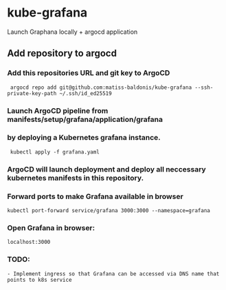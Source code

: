 # kube-grafana
Launch Graphana locally + argocd application
## Add repository to argocd
### Add this repositories URL and git key to ArgoCD
```  argocd repo add git@github.com:matiss-baldonis/kube-grafana --ssh-private-key-path ~/.ssh/id_ed25519 ```

### Launch ArgoCD pipeline from manifests/setup/grafana/application/grafana
### by deploying a Kubernetes grafana instance. 
```  kubectl apply -f grafana.yaml ```
### ArgoCD will launch deployment and deploy all neccessary kubernetes manifests in this repository.

### Forward ports to make Grafana available in browser
```
kubectl port-forward service/grafana 3000:3000 --namespace=grafana
```

### Open Grafana in browser:

``` localhost:3000 ```

### TODO:
```- Implement ingress so that Grafana can be accessed via DNS name that points to k8s service```
